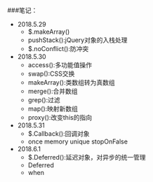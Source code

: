 ###笔记：
- 2018.5.29
    * $.makeArray()
    * pushStack():jQuery对象的入栈处理
    * $.noConflict():防冲突
- 2018.5.30
    * access():多功能值操作
    * swap():CSS交换
    * makeArray():类数组转为真数组
    * merge():合并数组
    * grep():过滤
    * map():映射新数组
    * proxy():改变this的指向
- 2018.5.31
    * $.Callback():回调对象
    * once memory unique stopOnFalse
- 2018.6.1
    * $.Deferred():延迟对象，对异步的统一管理
    * Deferred
    * when
    
            
        
        